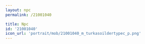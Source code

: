 ```yaml
---
layout: npc
permalink: /21001040

title: Npc
id: '21001040'
icon_url: 'portrait/mob/21001040_m_turkasoildertypec_p.png'
---
```

